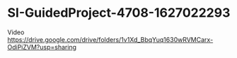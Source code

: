 # SI-GuidedProject-4708-1627022293
Video https://drive.google.com/drive/folders/1v1Xd_BbqYuq1630wRVMCarx-OdiPiZVM?usp=sharing
